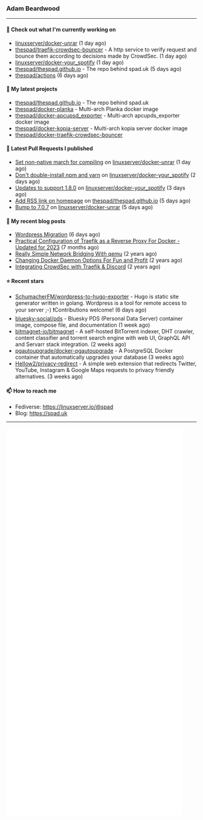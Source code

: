 ### Adam Beardwood
---
#### 👷 Check out what I'm currently working on

- [linuxserver/docker-unrar](https://github.com/linuxserver/docker-unrar) (1 day ago)
- [thespad/traefik-crowdsec-bouncer](https://github.com/thespad/traefik-crowdsec-bouncer) - A http service to verify request and bounce them according to decisions made by CrowdSec. (1 day ago)
- [linuxserver/docker-your_spotify](https://github.com/linuxserver/docker-your_spotify) (1 day ago)
- [thespad/thespad.github.io](https://github.com/thespad/thespad.github.io) - The repo behind spad.uk (5 days ago)
- [thespad/actions](https://github.com/thespad/actions) (6 days ago)

#### 🌱 My latest projects

- [thespad/thespad.github.io](https://github.com/thespad/thespad.github.io) - The repo behind spad.uk
- [thespad/docker-planka](https://github.com/thespad/docker-planka) - Multi-arch Planka docker image
- [thespad/docker-apcupsd_exporter](https://github.com/thespad/docker-apcupsd_exporter) - Multi-arch apcupds_exporter docker image
- [thespad/docker-kopia-server](https://github.com/thespad/docker-kopia-server) - Multi-arch kopia server docker image 
- [thespad/docker-traefik-crowdsec-bouncer](https://github.com/thespad/docker-traefik-crowdsec-bouncer)

#### 🔨 Latest Pull Requests I published

- [Set non-native march for compiling](https://github.com/linuxserver/docker-unrar/pull/5) on [linuxserver/docker-unrar](https://github.com/linuxserver/docker-unrar) (1 day ago)
- [Don&#39;t double-install npm and yarn](https://github.com/linuxserver/docker-your_spotify/pull/10) on [linuxserver/docker-your_spotify](https://github.com/linuxserver/docker-your_spotify) (2 days ago)
- [Updates to support 1.8.0](https://github.com/linuxserver/docker-your_spotify/pull/9) on [linuxserver/docker-your_spotify](https://github.com/linuxserver/docker-your_spotify) (3 days ago)
- [Add RSS link on homepage](https://github.com/thespad/thespad.github.io/pull/9) on [thespad/thespad.github.io](https://github.com/thespad/thespad.github.io) (5 days ago)
- [Bump to 7.0.7](https://github.com/linuxserver/docker-unrar/pull/3) on [linuxserver/docker-unrar](https://github.com/linuxserver/docker-unrar) (5 days ago)

#### 📜 My recent blog posts

- [Wordpress Migration](https://www.spad.uk/posts/wordpress-migration/) (6 days ago)
- [Practical Configuration of Traefik as a Reverse Proxy For Docker - Updated for 2023](https://www.spad.uk/posts/practical-configuration-of-traefik-as-a-reverse-proxy-for-docker-updated-for-2023/) (7 months ago)
- [Really Simple Network Bridging With qemu](https://www.spad.uk/posts/really-simple-network-bridging-with-qemu/) (2 years ago)
- [Changing Docker Daemon Options For Fun and Profit](https://www.spad.uk/posts/changing-docker-daemon-options-for-fun-and-profit/) (2 years ago)
- [Integrating CrowdSec with Traefik &amp; Discord](https://www.spad.uk/posts/integrating-crowdsec-with-traefik-discord/) (2 years ago)

#### ⭐ Recent stars

- [SchumacherFM/wordpress-to-hugo-exporter](https://github.com/SchumacherFM/wordpress-to-hugo-exporter) - Hugo is static site generator written in golang. Wordpress is a tool for remote access to your server ;-) ❗️Contributions welcome! (6 days ago)
- [bluesky-social/pds](https://github.com/bluesky-social/pds) - Bluesky PDS (Personal Data Server) container image, compose file, and documentation (1 week ago)
- [bitmagnet-io/bitmagnet](https://github.com/bitmagnet-io/bitmagnet) - A self-hosted BitTorrent indexer, DHT crawler, content classifier and torrent search engine with web UI, GraphQL API and Servarr stack integration. (2 weeks ago)
- [pgautoupgrade/docker-pgautoupgrade](https://github.com/pgautoupgrade/docker-pgautoupgrade) - A PostgreSQL Docker container that automatically upgrades your database (3 weeks ago)
- [HeIIow2/privacy-redirect](https://github.com/HeIIow2/privacy-redirect) - A simple web extension that redirects Twitter, YouTube, Instagram &amp; Google Maps requests to privacy friendly alternatives. (3 weeks ago)

#### 📫 How to reach me
- Fediverse: https://linuxserver.io/@spad
- Blog: https://spad.uk
---
<img src="https://raw.githubusercontent.com/thespad/thespad/main/github-metrics.svg">
